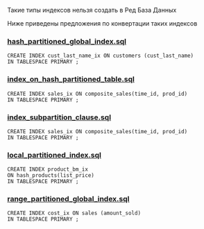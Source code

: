 Такие типы индексов нельзя создать в Ред База Данных 

Ниже приведены предложения по конвертации таких индексов


### [hash_partitioned_global_index.sql](hash_partitioned_global_index.sql)

    CREATE INDEX cust_last_name_ix ON customers (cust_last_name)
    IN TABLESPACE PRIMARY ;


### [index_on_hash_partitioned_table.sql](index_on_hash_partitioned_table.sql)


    CREATE INDEX sales_ix ON composite_sales(time_id, prod_id)
    IN TABLESPACE PRIMARY ;

### [index_subpartition_clause.sql](index_subpartition_clause.sql)

    CREATE INDEX sales_ix ON composite_sales(time_id, prod_id)
    IN TABLESPACE PRIMARY ;

### [local_partitioned_index.sql](local_partitioned_index.sql)

    CREATE INDEX product_bm_ix
    ON hash_products(list_price)
    IN TABLESPACE PRIMARY ;

### [range_partitioned_global_index.sql](range_partitioned_global_index.sql)

    CREATE INDEX cost_ix ON sales (amount_sold)
    IN TABLESPACE PRIMARY ;
